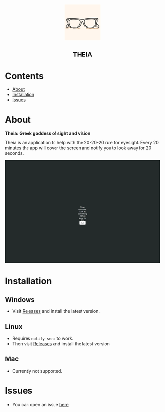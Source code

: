 <div align='center'>
  <img src="https://raw.githubusercontent.com/Nota30/theia/main/build/appicon.png" alt="logo" style="height: 120px; width:120px;"/>
  <h2>THEIA</h2>
</div>

# Contents

- [About](https://github.com/Nota30/theia#about)
- [Installation](https://github.com/Nota30/theia#installation)
- [Issues](https://github.com/Nota30/theia#issues)

# About

**Theia: Greek goddess of sight and vision**

Theia is an application to help with the 20-20-20 rule for eyesight. Every 20 minutes the app will cover the screen and notify you to look away for 20 seconds.

<div>
  <img src="https://raw.githubusercontent.com/Nota30/theia/main/assets/examples/example.png" alt="example" />
</div>

# Installation

## Windows

- Visit [Releases](https://github.com/Nota30/theia/releases) and install the latest version.

## Linux

- Requires `notify-send` to work.
- Then visit [Releases](https://github.com/Nota30/theia/releases) and install the latest version.

## Mac

- Currently not supported.

# Issues

- You can open an issue [here](https://github.com/Nota30/theia/issues)
